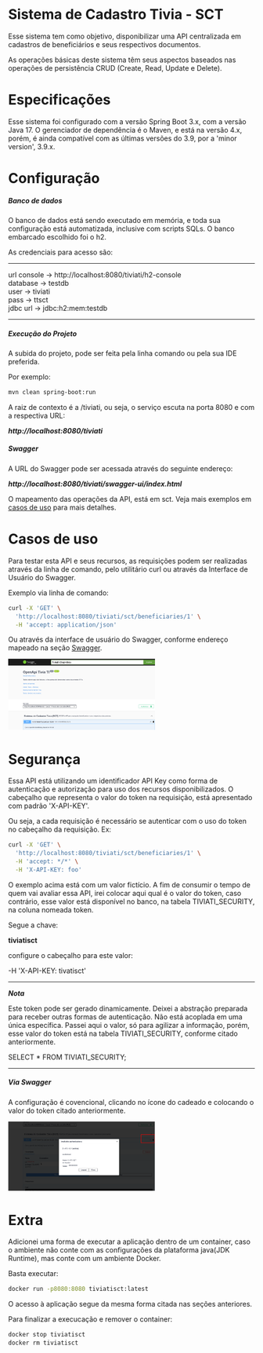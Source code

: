 # Sistema de Cadastro Tivia - SCT

Esse sistema tem como objetivo, disponibilizar uma API centralizada em cadastros de beneficiários e seus respectivos documentos.

As operações básicas deste sistema têm seus aspectos baseados nas operações de persistência CRUD (Create, Read, Update e Delete).

# Especificações

Esse sistema foi configurado com a versão Spring Boot 3.x, com a versão Java 17. O gerenciador de dependência é o Maven, e está
na versão 4.x, porém, é ainda compatível com as últimas versões do 3.9, por a 'minor version', 3.9.x.

# Configuração

##### Banco de dados
O banco de dados está sendo executado em memória, e toda sua configuração está automatizada, inclusive com scripts SQLs. O banco embarcado
escolhido foi o h2.

As credenciais para acesso são:

---
url console -> http://localhost:8080/tiviati/h2-console  
database -> testdb  
user -> tiviati  
pass -> ttsct  
jdbc url -> jdbc:h2:mem:testdb  

---

##### Execução do Projeto
A subida do projeto, pode ser feita pela linha comando ou pela sua IDE preferida.

Por exemplo:

```bash
mvn clean spring-boot:run
```

A raiz de contexto é a /tiviati, ou seja, o serviço escuta na porta 8080 e com a respectiva URL:

***http://localhost:8080/tiviati***

##### Swagger

A URL do Swagger pode ser acessada através do seguinte endereço:

***http://localhost:8080/tiviati/swagger-ui/index.html***

O mapeamento das operações da API, está em sct. Veja mais exemplos em [casos de uso](#caso-de-uso) para mais detalhes.

# Casos de uso

Para testar esta API e seus recursos, as requisições podem ser realizadas através da linha de comando, pelo utilitário curl ou através da Interface de Usuário do Swagger.

Exemplo via linha de comando:

```bash
curl -X 'GET' \
  'http://localhost:8080/tiviati/sct/beneficiaries/1' \
  -H 'accept: application/json'
```

Ou através da interface de usuário do Swagger, conforme endereço mapeado na seção [Swagger](#swagger).

<img src="./doc/img/swagger-ui.png" alt="image" style="width:300px;height:auto;">

# Segurança

Essa API está utilizando um identificador API Key como forma de autenticação e autorização para uso dos recursos disponibilizados.
O cabeçalho que representa o valor do token na requisição, está apresentado com padrão 'X-API-KEY'.

Ou seja, a cada requisição é necessário se autenticar com o uso do token no cabeçalho da requisição. Ex:

```bash
curl -X 'GET' \
  'http://localhost:8080/tiviati/sct/beneficiaries/1' \
  -H 'accept: */*' \
  -H 'X-API-KEY: foo'
```

O exemplo acima está com um valor fictício. A fim de consumir o tempo de quem vai avaliar essa API, irei colocar aqui qual é o valor do token, caso
contrário, esse valor está disponível no banco, na tabela TIVIATI_SECURITY, na coluna nomeada token.

Segue a chave:

**tiviatisct**

configure o cabeçalho para este valor:

-H 'X-API-KEY: tivatisct'

---
***Nota***

Este token pode ser gerado dinamicamente. Deixei a abstração preparada para receber outras formas de autenticação. Não está acoplada em uma única
específica. Passei aqui o valor, só para agilizar a informação, porém, esse valor do token está na tabela TIVIATI_SECURITY, conforme citado
anteriormente.

SELECT * FROM TIVIATI_SECURITY;

---

##### Via Swagger

A configuração é covencional, clicando no ícone do cadeado e colocando o valor do token citado anteriormente.


<img src="./doc/img/swagger-ui-auth.png" alt="image" style="width:300px;height:auto;">


# Extra

Adicionei uma forma de executar a aplicação dentro de um container, caso o ambiente não conte com as configurações da plataforma java(JDK Runtime),
mas conte com um ambiente Docker.

Basta executar:

```bash
docker run -p8080:8080 tiviatisct:latest
```

O acesso à aplicação segue da mesma forma citada nas seções anteriores.

Para finalizar a execucação e remover o container:

```bash
docker stop tiviatisct
docker rm tiviatisct
```
